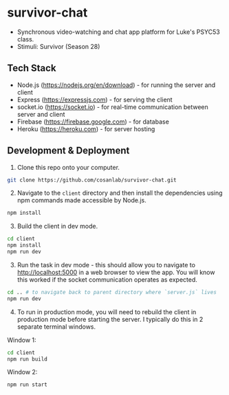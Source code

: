 # survivor-chat

- Synchronous video-watching and chat app platform for Luke's PSYC53 class.
- Stimuli: Survivor (Season 28)

## Tech Stack

- Node.js (<https://nodejs.org/en/download>) - for running the server and client
- Express (<https://expressjs.com>) - for serving the client
- socket.io (<https://socket.io>) - for real-time communication between server and client
- Firebase (<https://firebase.google.com>) - for database
- Heroku (<https://heroku.com>) - for server hosting

## Development & Deployment

1. Clone this repo onto your computer.

```bash
git clone https://github.com/cosanlab/survivor-chat.git
```

2. Navigate to the `client` directory and then install the dependencies using npm commands made accessible by Node.js.

```bash
npm install
```

3. Build the client in dev mode.

```bash
cd client
npm install
npm run dev
```

3. Run the task in dev mode - this should allow you to navigate to <http://localhost:5000> in a web browser to view the app. You will know this worked if the socket communication operates as expected.

```bash
cd .. # to navigate back to parent directory where `server.js` lives
npm run dev
```

4. To run in production mode, you will need to rebuild the client in production mode before starting the server. I typically do this in 2 separate terminal windows.

Window 1:

```bash
cd client
npm run build
```

Window 2:

```bash
npm run start
```
